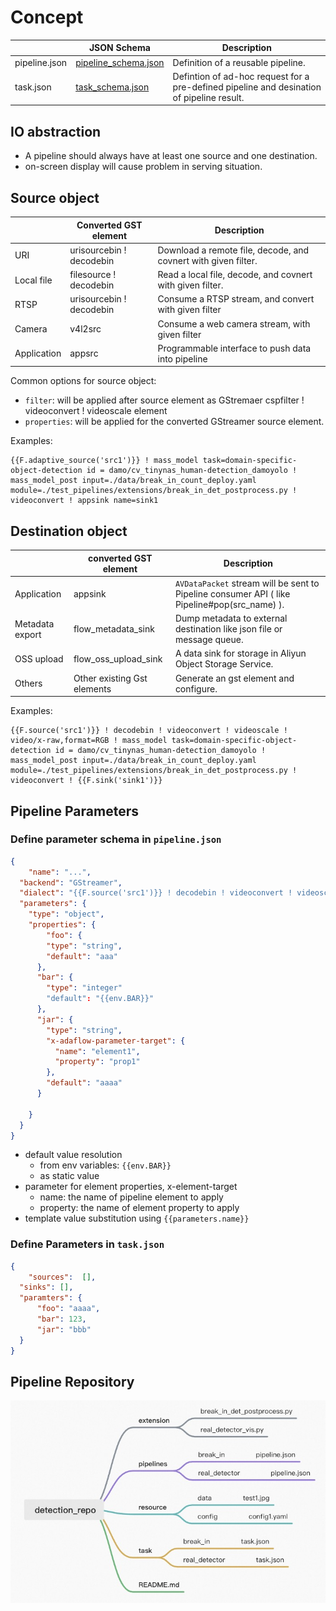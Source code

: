 # Concept


|               | JSON Schema                                    | Description                                                                               |
|---------------|------------------------------------------------|-------------------------------------------------------------------------------------------|
| pipeline.json | [pipeline_schema.json](./pipeline_schema.json) | Definition of a reusable pipeline.                                                        |
| task.json     | [task_schema.json](./task_schema.json)         | Defintion of ad-hoc request for a pre-defined pipeline and desination of pipeline result. |


## IO abstraction

*  A pipeline should always have at least one source and one destination.
*  on-screen display will cause problem in serving situation.

## Source object

|             | Converted GST element    | Description                                                    |
|-------------|--------------------------|----------------------------------------------------------------|
| URI         | urisourcebin ! decodebin | Download a remote file, decode, and covnert with given filter. |
| Local file  | filesource ! decodebin   | Read a local file, decode, and covnert with given filter.      |
| RTSP        | urisourcebin ! decodebin | Consume a RTSP stream, and convert with given filter           |
| Camera      | v4l2src                  | Consume a web camera stream, with given filter                 |
| Application | appsrc                   | Programmable interface to push data into pipeline              |

Common options for source object:
* `filter`: will be applied after source element as GStremaer cspfilter ! videoconvert ! videoscale  element
* `properties`: will be applied for the converted GStreamer source element.

Examples:

```text
{{F.adaptive_source('src1')}} ! mass_model task=domain-specific-object-detection id = damo/cv_tinynas_human-detection_damoyolo ! mass_model_post input=./data/break_in_count_deploy.yaml module=./test_pipelines/extensions/break_in_det_postprocess.py ! videoconvert ! appsink name=sink1
```

## Destination object

|                 | converted GST element       | Description                                                                                   |
|-----------------|-----------------------------|-----------------------------------------------------------------------------------------------|
| Application     | appsink                     | `AVDataPacket` stream will be sent to Pipeline consumer API ( like  Pipeline#pop(src_name) ). |
| Metadata export | flow_metadata_sink          | Dump metadata to external destination like json file or message queue.                        |
| OSS upload      | flow_oss_upload_sink        | A data sink for storage in Aliyun Object Storage Service.                                     |
| Others          | Other existing Gst elements | Generate an gst element and configure.                                                        |


Examples:

```text
{{F.source('src1')}} ! decodebin ! videoconvert ! videoscale ! video/x-raw,format=RGB ! mass_model task=domain-specific-object-detection id = damo/cv_tinynas_human-detection_damoyolo ! mass_model_post input=./data/break_in_count_deploy.yaml module=./test_pipelines/extensions/break_in_det_postprocess.py ! videoconvert ! {{F.sink('sink1')}}
```

## Pipeline Parameters

### Define parameter schema in `pipeline.json`

```json
{
	"name": "...",
  "backend": "GStreamer",
  "dialect": "{{F.source('src1')}} ! decodebin ! videoconvert ! videoscale ! video/x-raw,format=RGB ! mass_model task=domain-specific-object-detection id = damo/cv_tinynas_human-detection_damoyolo ! mass_model_post input={{paramters.foo}} module=./test_pipelines/extensions/break_in_det_postprocess.py ! videoconvert ! {{F.sink('sink1')}}",
  "parameters": {
    "type": "object",
    "properties": {
    	"foo": {
        "type": "string",
        "default": "aaa"
      },
      "bar": {
      	"type": "integer"
        "default": "{{env.BAR}}"
      },
      "jar": {
        "type": "string",
        "x-adaflow-parameter-target": {
          "name": "element1",
          "property": "prop1"
        },
        "default": "aaaa"
      }
      
    }
  }
}
```

* default value resolution
  * from env variables: `{{env.BAR}}`
  * as static value
* parameter for element properties, x-element-target
  * name: the name of pipeline element to apply
  * property: the name of element property to apply
* template value substitution using `{{parameters.name}}`

### Define Parameters in `task.json`


```json
{
	"sources":  [],
  "sinks": [],
  "paramters": {
      "foo": "aaaa",
      "bar": 123,
      "jar": "bbb"
  }
}
```


## Pipeline Repository

![Structure for pipeline repository](./images/pipeline_repo.jpg)



